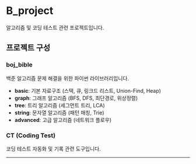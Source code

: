 # B_project

알고리즘 및 코딩 테스트 관련 프로젝트입니다.

<!-- AUTO-UPDATE:START -->
<!-- 이 섹션은 GitHub Actions에 의해 자동으로 업데이트됩니다 -->
## 프로젝트 구성

### boj_bible
백준 알고리즘 문제 해결을 위한 파이썬 라이브러리입니다.

- **basic**: 기본 자료구조 (스택, 큐, 링크드 리스트, Union-Find, Heap)
- **graph**: 그래프 알고리즘 (BFS, DFS, 최단경로, 위상정렬)
- **tree**: 트리 알고리즘 (세그먼트 트리, LCA)
- **string**: 문자열 알고리즘 (패턴 매칭, Trie)
- **advanced**: 고급 알고리즘 (네트워크 플로우)

### CT (Coding Test)
코딩 테스트 자동화 및 기록 관련 도구입니다.

<!-- AUTO-UPDATE:END -->

---



<!-- LAST_PROCESSED_SHA: none -->

<!-- LAST_PROCESSED_SHA: 85ad0f56cd6a9af57195857ca038c735f1c0cfa6 -->
